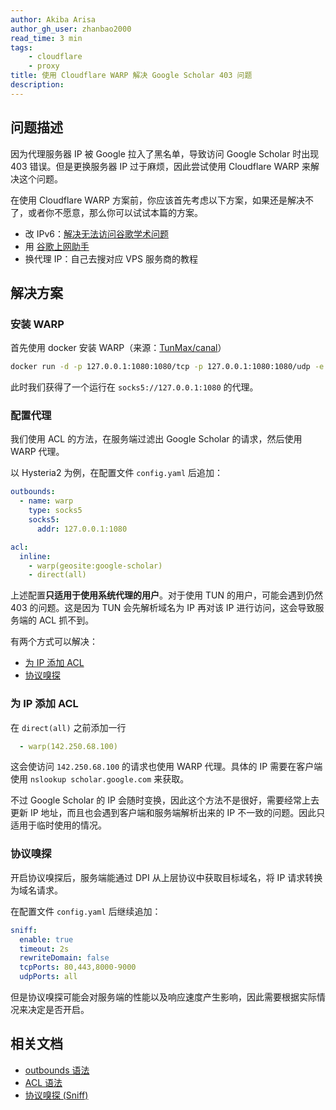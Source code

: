 ```yaml
---
author: Akiba Arisa
author_gh_user: zhanbao2000
read_time: 3 min
tags:
    - cloudflare
    - proxy
title: 使用 Cloudflare WARP 解决 Google Scholar 403 问题
description: 
---
```


## 问题描述

因为代理服务器 IP 被 Google 拉入了黑名单，导致访问 Google Scholar 时出现 403 错误。但是更换服务器 IP 过于麻烦，因此尝试使用 Cloudflare WARP 来解决这个问题。

在使用 Cloudflare WARP 方案前，你应该首先考虑以下方案，如果还是解决不了，或者你不愿意，那么你可以试试本篇的方案。

 - 改 IPv6：[解决无法访问谷歌学术问题](https://jlhzabc.sbs/article/33)
 - 用 [谷歌上网助手](https://ghelper.net/)
 - 换代理 IP：自己去搜对应 VPS 服务商的教程

## 解决方案

### 安装 WARP

首先使用 docker 安装 WARP（来源：[TunMax/canal](https://github.com/TunMax/canal)）

```bash
docker run -d -p 127.0.0.1:1080:1080/tcp -p 127.0.0.1:1080:1080/udp -e SOCKS5_MODE=true --name canal tunmax/canal:latest
```

此时我们获得了一个运行在 `socks5://127.0.0.1:1080` 的代理。

### 配置代理

我们使用 ACL 的方法，在服务端过滤出 Google Scholar 的请求，然后使用 WARP 代理。

以 Hysteria2 为例，在配置文件 `config.yaml` 后追加：

```yaml
outbounds:
  - name: warp
    type: socks5
    socks5:
      addr: 127.0.0.1:1080

acl:
  inline:
    - warp(geosite:google-scholar)
    - direct(all)
```

上述配置**只适用于使用系统代理的用户**。对于使用 TUN 的用户，可能会遇到仍然 403 的问题。这是因为 TUN 会先解析域名为 IP 再对该 IP 进行访问，这会导致服务端的 ACL 抓不到。

有两个方式可以解决：

 - [为 IP 添加 ACL](#ip-acl)
 - [协议嗅探](#_4)

### 为 IP 添加 ACL

在 `direct(all)` 之前添加一行

```yaml
  - warp(142.250.68.100)
```

这会使访问 `142.250.68.100` 的请求也使用 WARP 代理。具体的 IP 需要在客户端使用 `nslookup scholar.google.com` 来获取。

不过 Google Scholar 的 IP 会随时变换，因此这个方法不是很好，需要经常上去更新 IP 地址，而且也会遇到客户端和服务端解析出来的 IP 不一致的问题。因此只适用于临时使用的情况。

### 协议嗅探

开启协议嗅探后，服务端能通过 DPI 从上层协议中获取目标域名，将 IP 请求转换为域名请求。

在配置文件 `config.yaml` 后继续追加：

```yaml
sniff:
  enable: true 
  timeout: 2s 
  rewriteDomain: false 
  tcpPorts: 80,443,8000-9000 
  udpPorts: all
```

但是协议嗅探可能会对服务端的性能以及响应速度产生影响，因此需要根据实际情况来决定是否开启。

## 相关文档

 - [outbounds 语法](https://hysteria.network/zh/docs/advanced/Full-Server-Config/#outbounds)
 - [ACL 语法](https://hysteria.network/zh/docs/advanced/ACL/#_6)
 - [协议嗅探 (Sniff)](https://hysteria.network/zh/docs/advanced/Full-Server-Config/#sniff)
